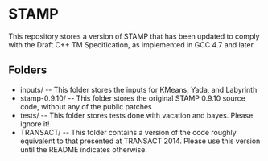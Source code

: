 # STAMP

This repository stores a version of STAMP that has been updated to comply
with the Draft C++ TM Specification, as implemented in GCC 4.7 and later.


## Folders

  * inputs/ -- This folder stores the inputs for KMeans, Yada, and Labyrinth
  * stamp-0.9.10/ -- This folder stores the original STAMP 0.9.10 source code, without any of the public patches
  * tests/ -- This folder stores tests done with vacation and bayes.  Please ignore it!
  * TRANSACT/ -- This folder contains a version of the code roughly equivalent to that presented at TRANSACT 2014.  Please use this version until the README indicates otherwise.

